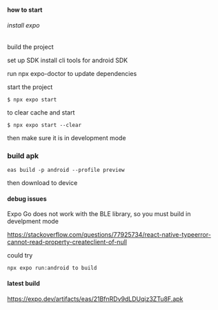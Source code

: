 #### how to start

###### install expo



######
build the project

set up SDK
install cli tools for android SDK


run npx expo-doctor to update dependencies


start the project
```
$ npx expo start
```
to clear cache and start
```
$ npx expo start --clear
```
then make sure it is in development mode



### build apk
```
eas build -p android --profile preview
```

then download to device




#### debug issues
Expo Go does not work with the BLE library,
so you must build in develpment mode

https://stackoverflow.com/questions/77925734/react-native-typeerror-cannot-read-property-createclient-of-null

could try
```
npx expo run:android to build
```


#### latest build

https://expo.dev/artifacts/eas/21BfnRDv9dLDUqiz3ZTu8F.apk
